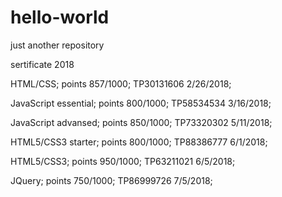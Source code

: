 # hello-world
just another repository

sertificate 2018

HTML/CSS;             points 857/1000;     TP30131606   2/26/2018;

JavaScript essential; points 800/1000;     TP58534534   3/16/2018;

JavaScript  advansed; points 850/1000;     TP73320302   5/11/2018;

HTML5/CSS3 starter;   points 800/1000;     TP88386777    6/1/2018;

HTML5/CSS3;           points 950/1000;     TP63211021    6/5/2018;

JQuery;               points 750/1000;     TP86999726    7/5/2018;
